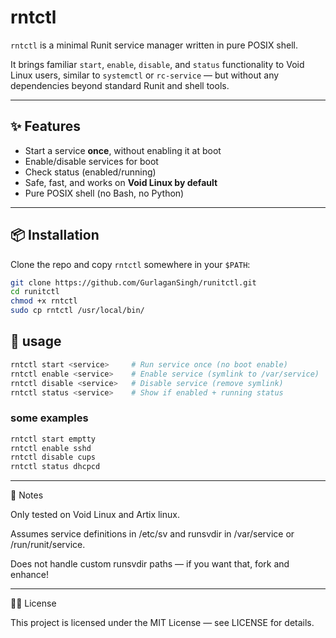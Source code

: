 # rntctl

`rntctl` is a minimal Runit service manager written in pure POSIX shell.

It brings familiar `start`, `enable`, `disable`, and `status` functionality to Void Linux users, similar to `systemctl` or `rc-service` — but without any dependencies beyond standard Runit and shell tools.

---

## ✨ Features

- Start a service **once**, without enabling it at boot
- Enable/disable services for boot
- Check status (enabled/running)
- Safe, fast, and works on **Void Linux by default**
- Pure POSIX shell (no Bash, no Python)

---

## 📦 Installation

Clone the repo and copy `rntctl` somewhere in your `$PATH`:

```sh
git clone https://github.com/GurlaganSingh/runitctl.git
cd runitctl
chmod +x rntctl
sudo cp rntctl /usr/local/bin/
```
## 💼 usage
```sh
rntctl start <service>     # Run service once (no boot enable)
rntctl enable <service>    # Enable service (symlink to /var/service)
rntctl disable <service>   # Disable service (remove symlink)
rntctl status <service>    # Show if enabled + running status
```
### some examples

```sh
rntctl start emptty
rntctl enable sshd
rntctl disable cups
rntctl status dhcpcd
```
---

📍 Notes

Only tested on Void Linux and Artix linux.

Assumes service definitions in /etc/sv and runsvdir in /var/service or /run/runit/service.

Does not handle custom runsvdir paths — if you want that, fork and enhance!



---

🧑‍💻 License

This project is licensed under the MIT License — see LICENSE for details.
